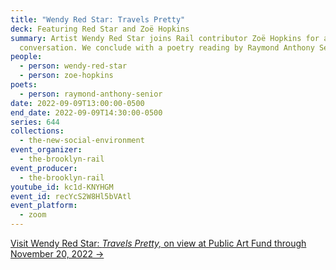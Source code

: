 ```yaml
---
title: "Wendy Red Star: Travels Pretty"
deck: Featuring Red Star and Zoë Hopkins
summary: Artist Wendy Red Star joins Rail contributor Zoë Hopkins for a
  conversation. We conclude with a poetry reading by Raymond Anthony Senior.
people:
  - person: wendy-red-star
  - person: zoe-hopkins
poets:
  - person: raymond-anthony-senior
date: 2022-09-09T13:00:00-0500
end_date: 2022-09-09T14:30:00-0500
series: 644
collections:
  - the-new-social-environment
event_organizer:
  - the-brooklyn-rail
event_producer:
  - the-brooklyn-rail
youtube_id: kc1d-KNYHGM
event_id: recYcS2W8Hl5bVAtl
event_platform:
  - zoom
---
```

[Visit Wendy Red Star: *Travels Pretty,* on view at Public Art Fund through November 20, 2022 →](https://www.publicartfund.org/exhibitions/view/wendyredstar/)